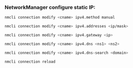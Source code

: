 ### NetworkManager configure static IP:
```bash
nmcli connection modify <cname> ipv4.method manual
```
```bash
nmcli connection modify <cname> ipv4.addresses <ip/mask>
```
```bash
nmcli connection modify <cname> ipv4.gateway <ip>
```
```bash
nmcli connection modify <cname> ipv4.dns <ns1> <ns2>
```
```bash
nmcli connection modify <cname> ipv4.dns-search <domain>
```
```bash
nmcli connection reload
```
